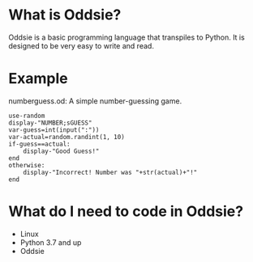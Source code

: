 # What is Oddsie?
Oddsie is a basic programming language that transpiles to Python. It is designed to be very easy to write and read.
# Example
numberguess.od: A simple number-guessing game.
```
use-random
display-"NUMBER;sGUESS"
var-guess=int(input(":"))
var-actual=random.randint(1, 10)
if-guess==actual:
	display-"Good Guess!"
end
otherwise:
	display-"Incorrect! Number was "+str(actual)+"!"
end
```
# What do I need to code in Oddsie?
- Linux
- Python 3.7 and up
- Oddsie
